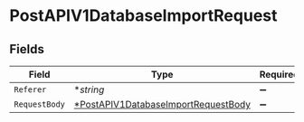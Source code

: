 # PostAPIV1DatabaseImportRequest


## Fields

| Field                                                                                                | Type                                                                                                 | Required                                                                                             | Description                                                                                          |
| ---------------------------------------------------------------------------------------------------- | ---------------------------------------------------------------------------------------------------- | ---------------------------------------------------------------------------------------------------- | ---------------------------------------------------------------------------------------------------- |
| `Referer`                                                                                            | **string*                                                                                            | :heavy_minus_sign:                                                                                   | N/A                                                                                                  |
| `RequestBody`                                                                                        | [*PostAPIV1DatabaseImportRequestBody](../../models/operations/postapiv1databaseimportrequestbody.md) | :heavy_minus_sign:                                                                                   | N/A                                                                                                  |